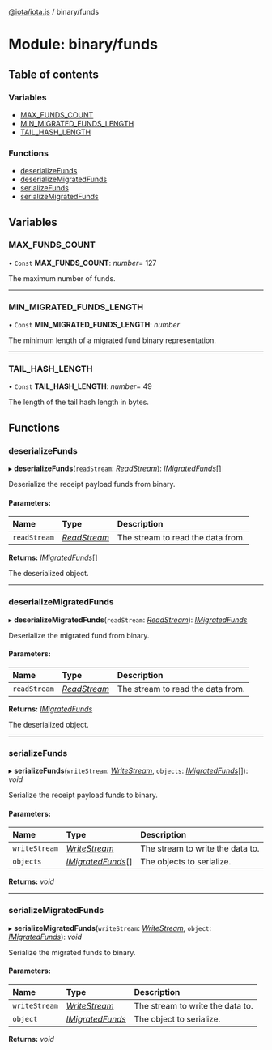 [@iota/iota.js](../README.md) / binary/funds

# Module: binary/funds

## Table of contents

### Variables

- [MAX\_FUNDS\_COUNT](binary_funds.md#max_funds_count)
- [MIN\_MIGRATED\_FUNDS\_LENGTH](binary_funds.md#min_migrated_funds_length)
- [TAIL\_HASH\_LENGTH](binary_funds.md#tail_hash_length)

### Functions

- [deserializeFunds](binary_funds.md#deserializefunds)
- [deserializeMigratedFunds](binary_funds.md#deserializemigratedfunds)
- [serializeFunds](binary_funds.md#serializefunds)
- [serializeMigratedFunds](binary_funds.md#serializemigratedfunds)

## Variables

### MAX\_FUNDS\_COUNT

• `Const` **MAX\_FUNDS\_COUNT**: *number*= 127

The maximum number of funds.

___

### MIN\_MIGRATED\_FUNDS\_LENGTH

• `Const` **MIN\_MIGRATED\_FUNDS\_LENGTH**: *number*

The minimum length of a migrated fund binary representation.

___

### TAIL\_HASH\_LENGTH

• `Const` **TAIL\_HASH\_LENGTH**: *number*= 49

The length of the tail hash length in bytes.

## Functions

### deserializeFunds

▸ **deserializeFunds**(`readStream`: [*ReadStream*](../classes/utils_readstream.readstream.md)): [*IMigratedFunds*](../interfaces/models_imigratedfunds.imigratedfunds.md)[]

Deserialize the receipt payload funds from binary.

#### Parameters:

| Name | Type | Description |
| :------ | :------ | :------ |
| `readStream` | [*ReadStream*](../classes/utils_readstream.readstream.md) | The stream to read the data from. |

**Returns:** [*IMigratedFunds*](../interfaces/models_imigratedfunds.imigratedfunds.md)[]

The deserialized object.

___

### deserializeMigratedFunds

▸ **deserializeMigratedFunds**(`readStream`: [*ReadStream*](../classes/utils_readstream.readstream.md)): [*IMigratedFunds*](../interfaces/models_imigratedfunds.imigratedfunds.md)

Deserialize the migrated fund from binary.

#### Parameters:

| Name | Type | Description |
| :------ | :------ | :------ |
| `readStream` | [*ReadStream*](../classes/utils_readstream.readstream.md) | The stream to read the data from. |

**Returns:** [*IMigratedFunds*](../interfaces/models_imigratedfunds.imigratedfunds.md)

The deserialized object.

___

### serializeFunds

▸ **serializeFunds**(`writeStream`: [*WriteStream*](../classes/utils_writestream.writestream.md), `objects`: [*IMigratedFunds*](../interfaces/models_imigratedfunds.imigratedfunds.md)[]): *void*

Serialize the receipt payload funds to binary.

#### Parameters:

| Name | Type | Description |
| :------ | :------ | :------ |
| `writeStream` | [*WriteStream*](../classes/utils_writestream.writestream.md) | The stream to write the data to. |
| `objects` | [*IMigratedFunds*](../interfaces/models_imigratedfunds.imigratedfunds.md)[] | The objects to serialize. |

**Returns:** *void*

___

### serializeMigratedFunds

▸ **serializeMigratedFunds**(`writeStream`: [*WriteStream*](../classes/utils_writestream.writestream.md), `object`: [*IMigratedFunds*](../interfaces/models_imigratedfunds.imigratedfunds.md)): *void*

Serialize the migrated funds to binary.

#### Parameters:

| Name | Type | Description |
| :------ | :------ | :------ |
| `writeStream` | [*WriteStream*](../classes/utils_writestream.writestream.md) | The stream to write the data to. |
| `object` | [*IMigratedFunds*](../interfaces/models_imigratedfunds.imigratedfunds.md) | The object to serialize. |

**Returns:** *void*
